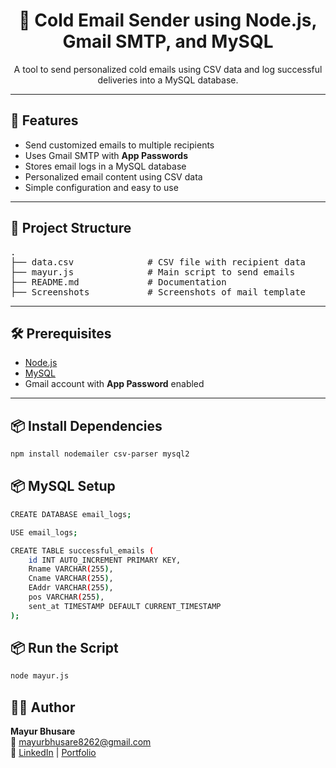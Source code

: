 <h1 align="center">📧 Cold Email Sender using Node.js, Gmail SMTP, and MySQL</h1>

<p align="center">A tool to send personalized cold emails using CSV data and log successful deliveries into a MySQL database.</p>

---

## 🔧 Features

<ul>
  <li>Send customized emails to multiple recipients</li>
  <li>Uses Gmail SMTP with <strong>App Passwords</strong></li>
  <li>Stores email logs in a MySQL database</li>
  <li>Personalized email content using CSV data</li>
  <li>Simple configuration and easy to use</li>
</ul>

---

## 📁 Project Structure

<pre>
.
├── data.csv              # CSV file with recipient data
├── mayur.js              # Main script to send emails
├── README.md             # Documentation
├── Screenshots           # Screenshots of mail template
</pre>

---

## 🛠️ Prerequisites

<ul>
  <li><a href="https://nodejs.org/">Node.js</a></li>
  <li><a href="https://www.mysql.com/">MySQL</a></li>
  <li>Gmail account with <strong>App Password</strong> enabled</li>
</ul>

---

## 📦 Install Dependencies

```bash
npm install nodemailer csv-parser mysql2
```

## 📦 MySQL Setup
```bash
CREATE DATABASE email_logs;
```
```bash
USE email_logs;

```
```bash
CREATE TABLE successful_emails (
    id INT AUTO_INCREMENT PRIMARY KEY,
    Rname VARCHAR(255),
    Cname VARCHAR(255),
    EAddr VARCHAR(255),
    pos VARCHAR(255),
    sent_at TIMESTAMP DEFAULT CURRENT_TIMESTAMP
);

```
## 📦 Run the Script

```bash
node mayur.js
```

<h2>🙋‍♂️ Author</h2>
<p>
  <strong>Mayur Bhusare</strong><br>
  📧 <a href="mailto:mayurbhusare8262@gmail.com">mayurbhusare8262@gmail.com</a><br>
  🔗 
  <a href="https://www.linkedin.com/in/mayur-bhusare/" target="_blank" rel="noopener noreferrer">LinkedIn</a> | 
  <a href="https://bhusaremayur.github.io/portfolio/" target="_blank" rel="noopener noreferrer">Portfolio</a>
</p>
